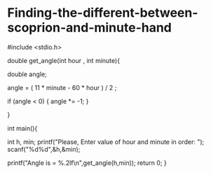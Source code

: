 # Finding-the-different-between-scoprion-and-minute-hand



#include <stdio.h>

double get_angle(int hour , int minute){

double angle;

angle = ( 11 * minute - 60 * hour ) / 2 ; 

if (angle < 0)
{
    angle  *= -1;
}

}


int main(){

int h, min;
printf("Please, Enter value of hour and minute in order: ");
scanf("%d%d",&h,&min);

printf("Angle is = %.2lf\n",get_angle(h,min));
    return 0;
}
